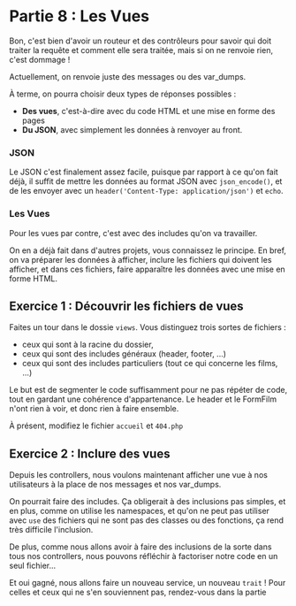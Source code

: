 # Partie 8 : Les Vues
Bon, c'est bien d'avoir un routeur et des contrôleurs pour savoir qui doit traiter la requête et comment elle sera traitée, mais si on ne renvoie rien, c'est dommage !

Actuellement, on renvoie juste des messages ou des var_dumps.

À terme, on pourra choisir deux types de réponses possibles :


- **Des vues**, c'est-à-dire avec du code HTML et une mise en forme des pages
- **Du JSON**, avec simplement les données à renvoyer au front.

### JSON

Le JSON c'est finalement assez facile, puisque par rapport à ce qu'on fait déjà, il suffit de mettre les données au format JSON avec `json_encode()`, et de les envoyer avec un `header('Content-Type: application/json')` et `echo`.


### Les Vues
Pour les vues par contre, c'est avec des includes qu'on va travailler.

On en a déjà fait dans d'autres projets, vous connaissez le principe. En bref, on va préparer les données à afficher, inclure les fichiers qui doivent les afficher, et dans ces fichiers, faire apparaître les données avec une mise en forme HTML.

## Exercice 1 : Découvrir les fichiers de vues
Faites un tour dans le dossie `views`.
Vous distinguez trois sortes de fichiers : 
- ceux qui sont à la racine du dossier,
- ceux qui sont des includes généraux (header, footer, ...)
- ceux qui sont des includes particuliers (tout ce qui concerne les films, ...)

Le but est de segmenter le code suffisamment pour ne pas répéter de code, tout en gardant une cohérence d'appartenance. Le header et le FormFilm n'ont rien à voir, et donc rien à faire ensemble.

À présent, modifiez le fichier `accueil` et `404.php`

## Exercice 2 : Inclure des vues
Depuis les controllers, nous voulons maintenant afficher une vue à nos utilisateurs à la place de nos messages et nos var_dumps.

On pourrait faire des includes. Ça obligerait à des inclusions pas simples, et en plus, comme on utilise les namespaces, et qu'on ne peut pas utiliser avec `use` des fichiers qui ne sont pas des classes ou des fonctions, ça rend très difficile l'inclusion.

De plus, comme nous allons avoir à faire des inclusions de la sorte dans tous nos controllers, nous pouvons réfléchir à factoriser notre code en un seul fichier... 

Et oui gagné, nous allons faire un nouveau service, un nouveau `trait` !
Pour celles et ceux qui ne s'en souviennent pas, rendez-vous dans la partie